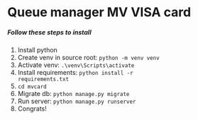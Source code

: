# Queue manager MV VISA card
##### Follow these steps to install

1. Install python
2. Create venv in source root: <code>python -m venv venv </code>
3. Activate venv: <code>.\venv\Scripts\activate</code>
4. Install requirements: <code>python install -r requirements.txt</code>
5. <code>cd mvcard</code>
6. Migrate db: <code>python manage.py migrate</code>
7. Run server: <code>python manage.py runserver</code>
8. Congrats!